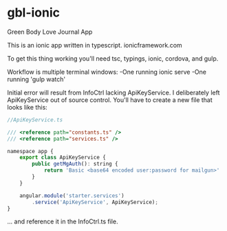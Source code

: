 # gbl-ionic
Green Body Love Journal App

This is an ionic app written in typescript. ionicframework.com

To get this thing working you'll need tsc, typings, ionic, cordova, and gulp. 

Workflow is multiple terminal windows:
-One running ionic serve
-One running 'gulp watch'

Initial error will result from InfoCtrl lacking ApiKeyService. I deliberately left ApiKeyService out of source control. You'll have to create a new file that looks like this: 
```javascript
//ApiKeyService.ts

/// <reference path="constants.ts" />
/// <reference path="services.ts" />

namespace app {
    export class ApiKeyService {
        public getMgAuth(): string {
            return 'Basic <base64 encoded user:password for mailgun>'
        }
    }

    angular.module('starter.services')
        .service('ApiKeyService', ApiKeyService);
}
```

... and reference it in the InfoCtrl.ts file.